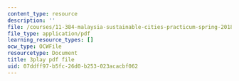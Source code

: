 ```yaml
---
content_type: resource
description: ''
file: /courses/11-384-malaysia-sustainable-cities-practicum-spring-2018/07ddff97b5fc26d0b253023acacbf062_b-PoEwPoRe8.pdf
file_type: application/pdf
learning_resource_types: []
ocw_type: OCWFile
resourcetype: Document
title: 3play pdf file
uid: 07ddff97-b5fc-26d0-b253-023acacbf062
---
```

